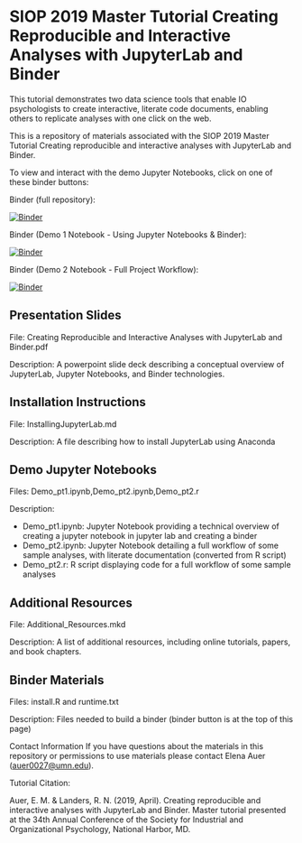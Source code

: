 # SIOP 2019 Master Tutorial Creating Reproducible and Interactive Analyses with JupyterLab and Binder
This tutorial demonstrates two data science tools that enable IO psychologists to create interactive, literate code documents, enabling others to replicate analyses with one click on the web. 

This is a repository of materials associated with the SIOP 2019 Master Tutorial Creating reproducible and interactive analyses with JupyterLab and Binder.

To view and interact with the demo Jupyter Notebooks, click on one of these binder buttons:

Binder (full repository):

[![Binder](https://mybinder.org/badge_logo.svg)](https://mybinder.org/v2/gh/eauer22/SIOP-2019-Master-Tutorial-Creating-Reproducible-and-Interactive-Analyses-with-JupyterLab-and-Binder-.git/master?urlpath=lab/)

Binder (Demo 1 Notebook - Using Jupyter Notebooks & Binder):

[![Binder](https://mybinder.org/badge_logo.svg)](https://mybinder.org/v2/gh/eauer22/SIOP-2019-Master-Tutorial-Creating-Reproducible-and-Interactive-Analyses/blob/master/Demo_pt1.ipynb)

Binder (Demo 2 Notebook - Full Project Workflow):

[![Binder](https://mybinder.org/badge_logo.svg)](https://mybinder.org/v2/gh/eauer22/SIOP-2019-Master-Tutorial-Creating-Reproducible-and-Interactive-Analyses/blob/master/Demo_pt2.ipynb)


## Presentation Slides
File: Creating Reproducible and Interactive Analyses with JupyterLab and Binder.pdf

Description: A powerpoint slide deck describing a conceptual overview of JupyterLab, Jupyter Notebooks, and Binder technologies.

## Installation Instructions
File: InstallingJupyterLab.md

Description: A file describing how to install JupyterLab using Anaconda

## Demo Jupyter Notebooks
Files: Demo_pt1.ipynb,Demo_pt2.ipynb,Demo_pt2.r

Description: 

* Demo_pt1.ipynb: Jupyter Notebook providing a technical overview of creating a jupyter notebook in jupyter lab and creating a binder
* Demo_pt2.ipynb: Jupyter Notebook detailing a full workflow of some sample analyses, with literate documentation (converted from R script)
* Demo_pt2.r: R script displaying code for a full workflow of some sample analyses

## Additional Resources
File: Additional_Resources.mkd

Description: A list of additional resources, including online tutorials, papers, and book chapters.

## Binder Materials
Files: install.R and runtime.txt

Description: Files needed to build a binder (binder button is at the top of this page)

Contact Information
If you have questions about the materials in this repository or permissions to use materials please contact Elena Auer (auer0027@umn.edu).

Tutorial Citation:

Auer, E. M. & Landers, R. N. (2019, April). Creating reproducible and interactive analyses with JupyterLab and Binder. Master tutorial presented at the 34th Annual Conference of the Society for Industrial and Organizational Psychology, National Harbor, MD. 
